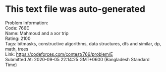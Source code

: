 # This text file was auto-generated  
  
Problem Information:  
Code: 766E  
Name: Mahmoud and a xor trip  
Rating: 2100  
Tags: bitmasks, constructive algorithms, data structures, dfs and similar, dp, math, trees  
Link: https://codeforces.com/contest/766/problem/E  
Submitted At: 2020-09-05 22:14:25 GMT+0600 (Bangladesh Standard Time)  
